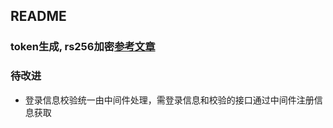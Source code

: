 ## README

### token生成, rs256加密[参考文章](https://blog.csdn.net/qq_37261367/article/details/81387107)

### 待改进
- 登录信息校验统一由中间件处理，需登录信息和校验的接口通过中间件注册信息获取